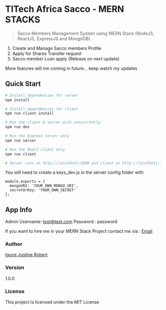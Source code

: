 # TITech Africa Sacco - MERN STACKS

>Sacco Members Management System using MERN Stack (NodeJS, ReactJS, ExpressJS and MongoDB).

1. Create and Manage Sacco members Profile
2. Apply for Shares Transfer request
3. Sacco member Loan apply (Release on next update)

More features will me coming in future... keep watch my updates

## Quick Start

```bash
# Install dependencies for server
npm install

# Install dependencies for client
npm run client-install

# Run the client & server with concurrently
npm run dev

# Run the Express server only
npm run server

# Run the React client only
npm run client

# Server runs on http://localhost:5000 and client on http://localhost:3000
```

You will need to create a keys_dev.js in the server config folder with

```
module.exports = {
  mongoURI: 'YOUR_OWN_MONGO_URI',
  secretOrKey: 'YOUR_OWN_SECRET'
};
```

## App Info



Admin Username: test@test.com
Password : password

If you want to hire me in your MERN Stack Project contact me via : [Email](igunejutinerobert@gmail.com)

### Author


[Igune Justine Robert](https://github.com/JustineRobert)

### Version

1.0.0

### License

This project is licensed under the MIT License

